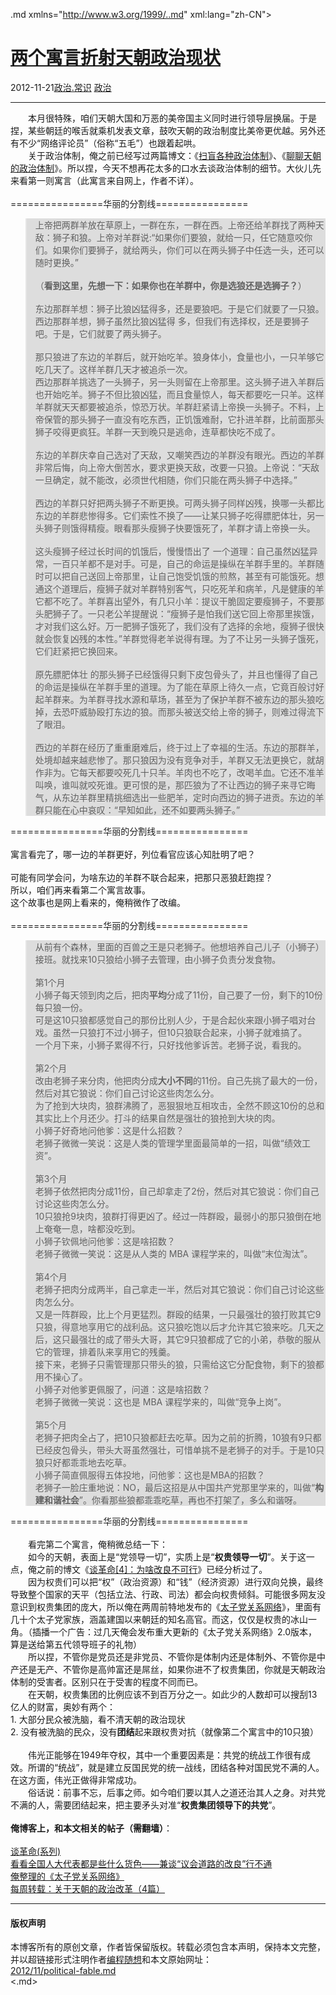 <!DOCTYPE.md>
.md xmlns="http://www.w3.org/1999/..md" xml:lang="zh-CN">
<head>
<meta http-equiv="Content-Type" content="text.md; charset=utf-8" />
<meta name="generator" content="Python script by program.think@gmail.com" />
<meta name="provider" content="program-think.blogspot.com" />
<link type="text/css" rel="stylesheet" href="../../css/program-think.css" />
<title>两个寓言折射天朝政治现状 - 编程随想的博客</title>
</head>
<body>
<div id="main" style="width:100%;">
<h1><a href="../../index.md" title="回到首页">两个寓言折射天朝政治现状</a></h1>
<div class="post-info"><span class="date-header">2012-11-21</span><a href="../../tags/E694BFE6B2BB.E5B8B8E8AF86.md" class="tag">政治.常识</a> <a href="../../tags/E694BFE6B2BB.md" class="tag">政治</a> </div>
<hr>
<div class="post">
&#12288;&#12288;本月很特殊，咱们天朝大国和万恶的美帝国主义同时进行领导层换届。于是捏，某些朝廷的喉舌就乘机发表文章，鼓吹天朝的政治制度比美帝更优越。另外还有不少“网络评论员”（俗称“五毛”）也跟着起哄。<br />&#12288;&#12288;关于政治体制，俺之前已经写过两篇博文：《<a target="_blank" href="../../2012/07/form-of-government.md">扫盲各种政治体制</a>》、《<a href="../../2012/07/form-of-government-in-china.md">聊聊天朝的政治体制</a>》。所以捏，今天不想再花太多的口水去谈政治体制的细节。大伙儿先来看第一则寓言（此寓言来自网上，作者不详）。<a name='more'></a><!--program-think--><br /><br />================华丽的分割线================<br /><blockquote style="background-color:#DDD;">上帝把两群羊放在草原上，一群在东，一群在西。上帝还给羊群找了两种天敌：狮子和狼。上帝对羊群说:“如果你们要狼，就给一只，任它随意咬你们。如果你们要狮子，就给两头，你们可以在两头狮子中任选一头，还可以随时更换。”<br /><br />（<b>看到这里，先想一下：如果你也在羊群中，你是选狼还是选狮子？</b>）<br /><br />东边那群羊想：狮子比狼凶猛得多，还是要狼吧。于是它们就要了一只狼。西边那群羊想，狮子虽然比狼凶猛得 多，但我们有选择权，还是要狮子吧。于是，它们就要了两头狮子。<br /><br />那只狼进了东边的羊群后，就开始吃羊。狼身体小，食量也小，一只羊够它吃几天了。这样羊群几天才被追杀一次。<br />西边那群羊挑选了一头狮子，另一头则留在上帝那里。这头狮子进入羊群后也开始吃羊。狮子不但比狼凶猛，而且食量惊人，每天都要吃一只羊。这样羊群就天天都要被追杀，惊恐万状。羊群赶紧请上帝换一头狮子。不料，上帝保管的那头狮子一直没有吃东西，正饥饿难耐，它扑进羊群，比前面那头狮子咬得更疯狂。羊群一天到晚只是逃命，连草都快吃不成了。<br /><br />东边的羊群庆幸自己选对了天敌，又嘲笑西边的羊群没有眼光。西边的羊群非常后悔，向上帝大倒苦水，要求更换天敌，改要一只狼。上帝说：“天敌一旦确定，就不能改，必须世代相随，你们只能在两头狮子中选择。”<br /><br />西边的羊群只好把两头狮子不断更换。可两头狮子同样凶残，换哪一头都比东边的羊群悲惨得多。它们索性不换了——让某只狮子吃得膘肥体壮，另一头狮子则饿得精瘦。眼看那头瘦狮子快要饿死了，羊群才请上帝换一头。<br /><br />这头瘦狮子经过长时间的饥饿后，慢慢悟出了 一个道理：自己虽然凶猛异常，一百只羊都不是对手。可是，自己的命运是操纵在羊群手里的。羊群随时可以把自己送回上帝那里，让自己饱受饥饿的煎熬，甚至有可能饿死。想通这个道理后，瘦狮子就对羊群特别客气，只吃死羊和病羊，凡是健康的羊它都不吃了。羊群喜出望外，有几只小羊：提议干脆固定要瘦狮子，不要那头肥狮子了。一只老公羊提醒说：“瘦狮子是怕我们送它回上帝那里挨饿，才对我们这么好。万一肥狮子饿死了，我们没有了选择的余地，瘦狮子很快就会恢复凶残的本性。”羊群觉得老羊说得有理。为了不让另一头狮子饿死，它们赶紧把它换回来。<br /><br />原先膘肥体壮 的那头狮子已经饿得只剩下皮包骨头了，并且也懂得了自己的命运是操纵在羊群手里的道理。为了能在草原上待久一点，它竟百般讨好起羊群来。为羊群寻找水源和草场，甚至为了保护羊群不被东边的那头狼吃掉，去恐吓威胁殴打东边的狼。而那头被送交给上帝的狮子，则难过得流下了眼泪。<br /><br />西边的羊群在经历了重重磨难后，终于过上了幸福的生活。东边的那群羊，处境却越来越悲惨了。那只狼因为没有竞争对手，羊群又无法更换它，就胡作非为。它每天都要咬死几十只羊。羊肉也不吃了，改喝羊血。它还不准羊叫唤，谁叫就咬死谁。更可恨的是，那匹狼为了不让西边的狮子来寻它晦气，从东边羊群里精挑细选出一些肥羊，定时向西边的狮子进贡。东边的羊群只能在心中哀叹：“早知如此，还不如要两头狮子。”</blockquote>================华丽的分割线================<br /><br />寓言看完了，哪一边的羊群更好，列位看官应该心知肚明了吧？<br /><br />可能有同学会问，为啥东边的羊群不联合起来，把那只恶狼赶跑捏？<br />所以，咱们再来看第二个寓言故事。<br />这个故事也是网上看来的，俺稍微作了改编。<br /><br />================华丽的分割线================<br /><blockquote style="background-color:#DDD;">从前有个森林，里面的百兽之王是只老狮子。他想培养自己儿子（小狮子）接班。就找来10只狼给小狮子去管理，由小狮子负责分发食物。<br /><br />第1个月<br />小狮子每天领到肉之后，把肉<b>平均</b>分成了11份，自己要了一份，剩下的10份每只狼一份。<br />可是这10只狼都感觉自己的那份比别人少，于是合起伙来跟小狮子唱对台戏。虽然一只狼打不过小狮子，但10只狼联合起来，小狮子就难搞了。<br />一个月下来，小狮子累得不行，只好找他爹诉苦。老狮子说，看我的。<br /><br />第2个月<br />改由老狮子来分肉，他把肉分成<b>大小不同</b>的11份。自己先挑了最大的一份，然后对其它狼说：你们自己讨论这些肉怎么分。<br />为了抢到大块肉，狼群沸腾了，恶狠狠地互相攻击，全然不顾这10份的总和其实比上个月还少。打斗的结果自然是强壮的狼抢到大块的肉。<br />小狮子好奇地问他爹：这是什么招数？<br />老狮子微微一笑说：这是人类的管理学里面最简单的一招，叫做“绩效工资”。<br /><br />第3个月<br />老狮子依然把肉分成11份，自己却拿走了2份，然后对其它狼说：你们自己讨论这些肉怎么分。<br />10只狼抢9块肉，狼群打得更凶了。经过一阵群殴，最弱小的那只狼倒在地上奄奄一息，啥都没吃到。<br />小狮子钦佩地问他爹：这是啥招数？<br />老狮子微微一笑说：这是从人类的 MBA 课程学来的，叫做“末位淘汰”。<br /><br />第4个月<br />老狮子把肉分成两半，自己拿走一半，然后对其它狼说：你们自己讨论这些肉怎么分。<br />又是一阵群殴，比上个月更猛烈。群殴的结果，一只最强壮的狼打败其它9只狼，得意地享用它的战利品。这只狼吃饱以后才允许其它狼来吃。几天之后，这只最强壮的成了带头大哥，其它9只狼都成了它的小弟，恭敬的服从它的管理，排着队来享用它的残羹。<br />接下来，老狮子只需管理那只带头的狼，只需给这它分配食物，剩下的狼都用不操心了。<br />小狮子对他爹更佩服了，问道：这是啥招数？<br />老狮子微微一笑说：这也是 MBA 课程学来的，叫做“竞争上岗”。<br /><br />第5个月<br />老狮子把肉全占了，把10只狼都赶去吃草。因为之前的折腾，10狼有9只都已经皮包骨头，带头大哥虽然强壮，可惜单挑不是老狮子的对手。于是10只狼只好都乖乖地去吃草。<br />小狮子简直佩服得五体投地，问他爹：这也是MBA的招数？<br />老狮子一脸庄重地说：NO，最后这招是从中国共产党那里学来的，叫做“<b>构建和谐社会</b>”。你看那些狼都乖乖吃草，再也不打架了，多么和谐呀。</blockquote>================华丽的分割线================<br /><br />&#12288;&#12288;看完第二个寓言，俺稍微总结一下：<br />&#12288;&#12288;如今的天朝，表面上是“党领导一切”，实质上是“<b>权贵领导一切</b>”。关于这一点，俺之前的博文《<a target="_blank" href="../../2012/05/revolution-4.md">谈革命[4]：为啥改良不可行</a>》已经分析过了。<br />&#12288;&#12288;因为权贵们可以把“权”（政治资源）和“钱”（经济资源）进行双向兑换，最终导致整个国家的天平（包括立法、行政、司法）都会向权贵倾斜。可能很多网友没意识到权贵集团的庞大，所以俺在两周前特地发布的《<a href="../../2012/11/princelings.md">太子党关系网络</a>》，里面有几十个太子党家族，涵盖建国以来朝廷的知名高官。而这，仅仅是权贵的冰山一角。（插播一个广告：过几天俺会发布重大更新的《太子党关系网络》2.0版本，算是送给第五代领导班子的礼物）<br />&#12288;&#12288;所以捏，不管你是党员还是非党员、不管你是体制内还是体制外、不管你是中产还是无产、不管你是高帅富还是屌丝，如果你进不了权贵集团，你就是天朝政治体制的受害者。区别只在于受害的程度不同而已。<br />&#12288;&#12288;在天朝，权贵集团的比例应该不到百万分之一。如此少的人数却可以搜刮13亿人的财富，奥妙有两个：<br />1. 大部分民众被洗脑，看不清天朝的政治现状<br />2. 没有被洗脑的民众，没有<b>团结</b>起来跟权贵对抗（就像第二个寓言中的10只狼）<br /><br />&#12288;&#12288;伟光正能够在1949年夺权，其中一个重要因素是：共党的统战工作很有成效。所谓的“统战”，就是建立反国民党的统一战线，团结各种对国民党不满的人。在这方面，伟光正做得非常成功。<br />&#12288;&#12288;俗话说：前事不忘，后事之师。如今咱们要以其人之道还治其人之身。对共党不满的人，需要团结起来，把主要矛头对准“<b>权贵集团领导下的共党</b>”。<br /><br /><b>俺博客上，和本文相关的帖子（需翻墙）</b>：<br /><br /><a href="../../2011/12/revolution-0.md">谈革命(系列)</a><br /><a href="../../2012/03/national-people-congress.md">看看全国人大代表都是些什么货色——兼谈“议会道路的改良”行不通</a><br /><a href="../../2013/03/princelings.md">俺整理的《太子党关系网络》</a><br /><a href="../../2012/05/weekly-share-3.md">每周转载：关于天朝的政治改革（4篇）</a><br /><div class="blogger-post-footer">
</div>
<hr>
<div class="copyright">
<h4>版权声明</h4>
本博客所有的原创文章，作者皆保留版权。转载必须包含本声明，保持本文完整，并以超链接形式注明作者<a href="mailto:program.think@gmail.com">编程随想</a>和本文原始网址：<br>
<a href="2012/11/political-fable.md">2012/11/political-fable.md</a>
</div>
</div>
</body>
<.md>
